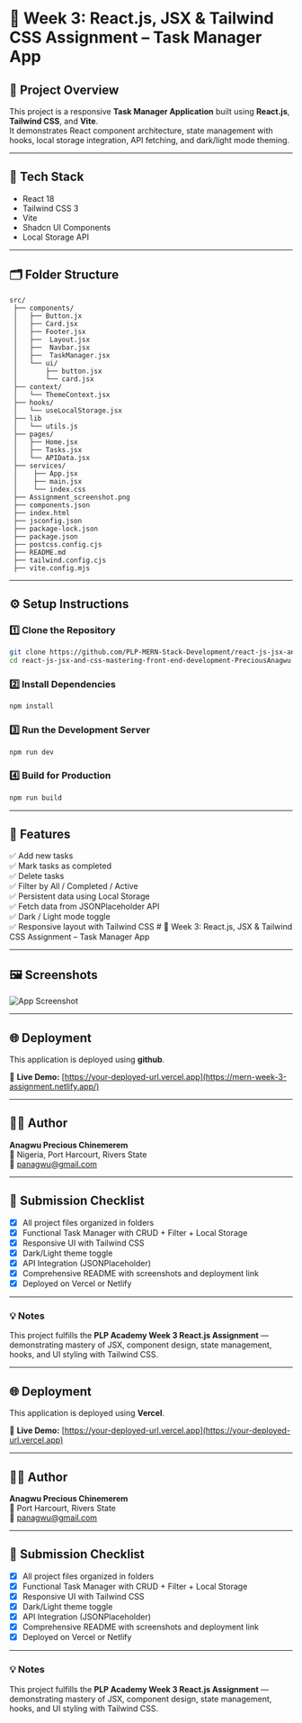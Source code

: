 # 🧠 Week 3: React.js, JSX & Tailwind CSS Assignment – Task Manager App

## 🚀 Project Overview
This project is a responsive **Task Manager Application** built using **React.js**, **Tailwind CSS**, and **Vite**.  
It demonstrates React component architecture, state management with hooks, local storage integration, API fetching, and dark/light mode theming.

---

## 🧰 Tech Stack
- React 18
- Tailwind CSS 3
- Vite
- Shadcn UI Components
- Local Storage API

---

## 🗂️ Folder Structure
```
src/
 ├── components/
 │   ├── Button.jx
 │   ├── Card.jsx
 │   ├── Footer.jsx
 │   ├──  Layout.jsx
 │   ├──  Navbar.jsx
 │   ├──  TaskManager.jsx
 │   └── ui/
 │       ├── button.jsx
 │       └── card.jsx
 ├── context/
 │   └── ThemeContext.jsx
 ├── hooks/
 │   └── useLocalStorage.jsx
 ├── lib
 │   └── utils.js
 ├── pages/
 │   ├── Home.jsx
 │   ├── Tasks.jsx
 │   └── APIData.jsx
 ├── services/
 │    ├── App.jsx
 │    ├── main.jsx
 │    └── index.css
 ├── Assignment_screenshot.png
 ├── components.json
 ├── index.html
 ├── jsconfig.json
 ├── package-lock.json
 ├── package.json
 ├── postcss.config.cjs
 ├── README.md
 ├── tailwind.config.cjs
 ├── vite.config.mjs
```

---

## ⚙️ Setup Instructions

### 1️⃣ Clone the Repository
```bash
git clone https://github.com/PLP-MERN-Stack-Development/react-js-jsx-and-css-mastering-front-end-development-PreciousAnagwu.git
cd react-js-jsx-and-css-mastering-front-end-development-PreciousAnagwu
```

### 2️⃣ Install Dependencies
```bash
npm install
```

### 3️⃣ Run the Development Server
```bash
npm run dev
```

### 4️⃣ Build for Production
```bash
npm run build
```

---

## 🌈 Features
✅ Add new tasks  
✅ Mark tasks as completed  
✅ Delete tasks  
✅ Filter by All / Completed / Active  
✅ Persistent data using Local Storage  
✅ Fetch data from JSONPlaceholder API  
✅ Dark / Light mode toggle  
✅ Responsive layout with Tailwind CSS  # 🧠 Week 3: React.js, JSX & Tailwind CSS Assignment – Task Manager App

---

## 🖼️ Screenshots
![App Screenshot](/.Assignments_screenshot.png)

---

## 🌐 Deployment

This application is deployed using **github**.

🔗 **Live Demo:** [https://your-deployed-url.vercel.app](https://mern-week-3-assignment.netlify.app/)

---

## 👩‍💻 Author
**Anagwu Precious Chinemerem**  
📍 Nigeria, Port Harcourt, Rivers State  
📧 panagwu@gmail.com  

---

## 🧪 Submission Checklist
- [x] All project files organized in folders  
- [x] Functional Task Manager with CRUD + Filter + Local Storage  
- [x] Responsive UI with Tailwind CSS  
- [x] Dark/Light theme toggle  
- [x] API Integration (JSONPlaceholder)  
- [x] Comprehensive README with screenshots and deployment link  
- [x] Deployed on Vercel or Netlify  

---

### 💡 Notes
This project fulfills the **PLP Academy Week 3 React.js Assignment** — demonstrating mastery of JSX, component design, state management, hooks, and UI styling with Tailwind CSS.

---


## 🌐 Deployment

This application is deployed using **Vercel**.

🔗 **Live Demo:** [https://your-deployed-url.vercel.app](https://your-deployed-url.vercel.app)

---

## 👩‍💻 Author
**Anagwu Precious Chinemerem**  
📍 Port Harcourt, Rivers State  
📧 panagwu@gmail.com  

---

## 🧪 Submission Checklist
- [x] All project files organized in folders  
- [x] Functional Task Manager with CRUD + Filter + Local Storage  
- [x] Responsive UI with Tailwind CSS  
- [x] Dark/Light theme toggle  
- [x] API Integration (JSONPlaceholder)  
- [x] Comprehensive README with screenshots and deployment link  
- [x] Deployed on Vercel or Netlify  

---

### 💡 Notes
This project fulfills the **PLP Academy Week 3 React.js Assignment** — demonstrating mastery of JSX, component design, state management, hooks, and UI styling with Tailwind CSS.
